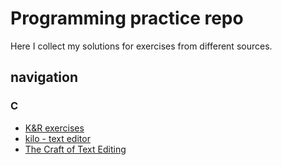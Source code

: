 # Programming practice repo

Here I collect my solutions for exercises from different sources.

## navigation

### C
  * [K&R exercises](./c/knr/README.md)
  * [kilo - text editor](./c/kilo/README.md)
  * [The Craft of Text Editing](./c/textcraft/README.md)

